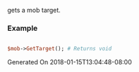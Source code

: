 gets a mob target.
### Example

```perl

$mob->GetTarget(); # Returns void
```


Generated On 2018-01-15T13:04:48-08:00